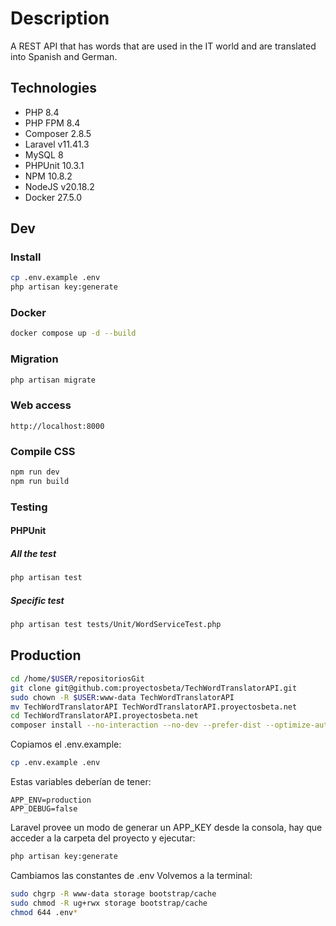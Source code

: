 # Description

A REST API that has words that are used in the IT world and are translated into Spanish and German.

## Technologies

-   PHP 8.4
-   PHP FPM 8.4
-   Composer 2.8.5
-   Laravel v11.41.3
-   MySQL 8
-   PHPUnit 10.3.1
-   NPM 10.8.2
-   NodeJS v20.18.2
-   Docker 27.5.0

## Dev

### Install

```bash
cp .env.example .env
php artisan key:generate
```

### Docker

```bash
docker compose up -d --build
```

### Migration

```bash
php artisan migrate
```

### Web access

```
http://localhost:8000
```

### Compile CSS

```bash
npm run dev
npm run build
```

### Testing

#### PHPUnit

##### All the test

```bash
php artisan test
```

##### Specific test

```bash
php artisan test tests/Unit/WordServiceTest.php
```

## Production

```bash
cd /home/$USER/repositoriosGit
git clone git@github.com:proyectosbeta/TechWordTranslatorAPI.git
sudo chown -R $USER:www-data TechWordTranslatorAPI
mv TechWordTranslatorAPI TechWordTranslatorAPI.proyectosbeta.net
cd TechWordTranslatorAPI.proyectosbeta.net
composer install --no-interaction --no-dev --prefer-dist --optimize-autoloader
```

Copiamos el .env.example:

```bash
cp .env.example .env
```


Estas variables deberían de tener:

```
APP_ENV=production
APP_DEBUG=false
```


Laravel provee un modo de generar un APP_KEY desde la consola, hay que acceder a la carpeta del proyecto y ejecutar:

```bash
php artisan key:generate
```

Cambiamos las constantes de .env
Volvemos a la terminal:

```bash
sudo chgrp -R www-data storage bootstrap/cache
sudo chmod -R ug+rwx storage bootstrap/cache
chmod 644 .env*
```


